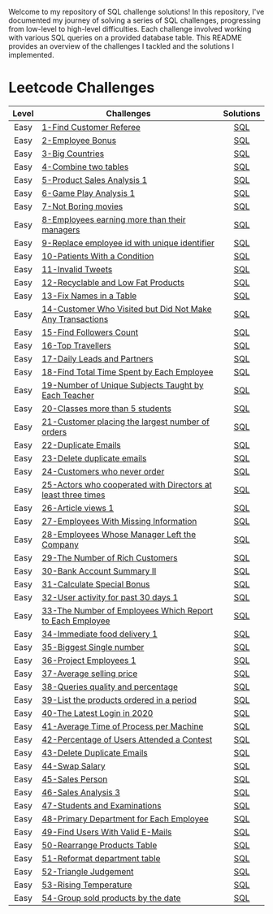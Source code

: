 Welcome to my repository of SQL challenge solutions! In this repository, I've documented my journey of solving a series of SQL challenges, progressing from low-level to high-level difficulties. Each challenge involved working with various SQL queries on a provided database table. This README provides an overview of the challenges I tackled and the solutions I implemented.

# Leetcode Challenges
| Level | Challenges | Solutions |
|:------:|------------|:---------:|
| Easy | [1-Find Customer Referee](https://leetcode.com/problems/find-customer-referee) | [SQL](Leetcode/01-Easy/1-Find%20Customer%20Refree.sql) |
| Easy | [2-Employee Bonus](https://leetcode.com/problems/employee-bonus) | [SQL](Leetcode/01-Easy/2-Employee%20Bonus.sql) |
| Easy | [3-Big Countries](https://leetcode.com/problems/big-countries) | [SQL](Leetcode/01-Easy/3-Big%20Countries.sql) |
| Easy | [4-Combine two tables](https://leetcode.com/problems/combine-two-tables) | [SQL](Leetcode/01-Easy/4-Combine%20two%20tables.sql) |
| Easy | [5-Product Sales Analysis 1](https://leetcode.com/problems/product-sales-analysis-i) | [SQL](Leetcode/01-Easy/5-Product%20Sales%20Analysis%201.sql) |
| Easy | [6-Game Play Analysis 1](https://leetcode.com/problems/game-play-analysis-i) | [SQL](Leetcode/01-Easy/6-Game%20Play%20Analysis%201.sql) |
| Easy | [7-Not Boring movies](https://leetcode.com/problems/not-boring-movies) | [SQL](Leetcode/01-Easy/7-Not%20Boring%20movies.sql) |
| Easy | [8-Employees earning more than their managers](https://leetcode.com/problems/employees-earning-more-than-their-managers) | [SQL](Leetcode/01-Easy/8-Employees%20earning%20more%20than%20their%20managers.sql) |
| Easy | [9-Replace employee id with unique identifier](https://leetcode.com/problems/replace-employee-id-with-the-unique-identifier) | [SQL](Leetcode/01-Easy/9-Replace%20employee%20id%20with%20unique%20identifier.sql) |
| Easy | [10-Patients With a Condition](https://leetcode.com/problems/patients-with-a-condition) | [SQL](Leetcode/01-Easy/10-Patients%20With%20a%20Condition.sql) |
| Easy | [11-Invalid Tweets](https://leetcode.com/problems/invalid-tweets) | [SQL](Leetcode/01-Easy/11-Invalid%20Tweets.sql) |
| Easy | [12-Recyclable and Low Fat Products](https://leetcode.com/problems/recyclable-and-low-fat-products) | [SQL](Leetcode/01-Easy/12-Recyclable%20and%20Low%20Fat%20Products.sql) |
| Easy | [13-Fix Names in a Table](https://leetcode.com/problems/fix-names-in-a-table) | [SQL](Leetcode/01-Easy/13-Fix%20Names%20in%20a%20Table.sql) |
| Easy | [14-Customer Who Visited but Did Not Make Any Transactions](https://leetcode.com/problems/customer-who-visited-but-did-not-make-any-transactions) | [SQL](Leetcode/01-Easy/14-Customer%20Who%20Visited%20but%20Did%20Not%20Make%20Any%20Transactions.sql) |
| Easy | [15-Find Followers Count](https://leetcode.com/problems/find-followers-count) | [SQL](Leetcode/01-Easy/15-Find%20Followers%20Count.sql) |
| Easy | [16-Top Travellers](https://leetcode.com/problems/top-travellers) | [SQL](Leetcode/01-Easy/16-Top%20Travellers.sql) |
| Easy | [17-Daily Leads and Partners](https://leetcode.com/problems/daily-leads-and-partners) | [SQL](Leetcode/01-Easy/17-Daily%20Leads%20and%20Partners.sql) |
| Easy | [18-Find Total Time Spent by Each Employee](https://leetcode.com/problems/find-total-time-spent-by-each-employee) | [SQL](Leetcode/01-Easy/18-Find%20Total%20Time%20Spent%20by%20Each%20Employee.sql) |
| Easy | [19-Number of Unique Subjects Taught by Each Teacher](https://leetcode.com/problems/number-of-unique-subjects-taught-by-each-teacher) | [SQL](Leetcode/01-Easy/19-Number%20of%20Unique%20Subjects%20Taught%20by%20Each%20Teacher.sql) |
| Easy | [20-Classes more than 5 students](https://leetcode.com/problems/classes-more-than-5-students) | [SQL](Leetcode/01-Easy/20-Classes%20more%20than%205%20students.sql) |
| Easy | [21-Customer placing the largest number of orders ](https://leetcode.com/problems/customer-placing-the-largest-number-of-orders) | [SQL](Leetcode/01-Easy/21-Customer%20placing%20the%20largest%20number%20of%20orders.sql) |
| Easy | [22-Duplicate Emails](https://leetcode.com/problems/duplicate-emails) | [SQL](Leetcode/01-Easy/22-Duplicate%20Emails.sql) |
| Easy | [23-Delete duplicate emails](https://leetcode.com/problems/delete-duplicate-emails) | [SQL](Leetcode/01-Easy/23-Delete%20duplicate%20emails.sql) |
| Easy | [24-Customers who never order](https://leetcode.com/problems/customers-who-never-order) | [SQL](Leetcode/01-Easy/24-Customers%20who%20never%20order.sql) |
| Easy | [25-Actors who cooperated with Directors at least three times](https://leetcode.com/problems/actors-and-directors-who-cooperated-at-least-three-times) | [SQL](Leetcode/01-Easy/25-Actors%20who%20cooperated%20with%20Directors%20at%20least%20three%20times.sql) |
| Easy | [26-Article views 1](https://leetcode.com/problems/article-views-i) | [SQL](Leetcode/01-Easy/26-Article%20views%201.sql) |
| Easy | [27-Employees With Missing Information](https://leetcode.com/problems/employees-with-missing-information) | [SQL](Leetcode/01-Easy/27-Employees%20With%20Missing%20Information.sql) |
| Easy | [28-Employees Whose Manager Left the Company](https://leetcode.com/problems/employees-whose-manager-left-the-company) | [SQL](Leetcode/01-Easy/28-Employees%20Whose%20Manager%20Left%20the%20Company.sql) |
| Easy | [29-The Number of Rich Customers](https://leetcode.com/problems/the-number-of-rich-customers) | [SQL](Leetcode/01-Easy/29-The%20Number%20of%20Rich%20Customers.sql) |
| Easy | [30-Bank Account Summary II](https://leetcode.com/problems/bank-account-summary-ii) | [SQL](Leetcode/01-Easy/30-Bank%20Account%20Summary%20II.sql) |
| Easy | [31-Calculate Special Bonus](https://leetcode.com/problems/calculate-special-bonus) | [SQL](Leetcode/01-Easy/31-Calculate%20Special%20Bonus.sql) |
| Easy | [32-User activity for past 30 days 1](https://leetcode.com/problems/user-activity-for-the-past-30-days-i) | [SQL](Leetcode/01-Easy/32-User%20activity%20for%20past%2030%20days%201.sql) |
| Easy | [33-The Number of Employees Which Report to Each Employee](https://leetcode.com/problems/the-number-of-employees-which-report-to-each-employee) | [SQL](Leetcode/01-Easy/33-The%20Number%20of%20Employees%20Which%20Report%20to%20Each%20Employee.sql) |
| Easy | [34-Immediate food delivery 1](https://leetcode.com/problems/immediate-food-delivery-i) | [SQL](Leetcode/01-Easy/34-Immediate%20food%20delivery%201.sql) |
| Easy | [35-Biggest Single number](https://leetcode.com/problems/biggest-single-number) | [SQL](Leetcode/01-Easy/35-Biggest%20Single%20number.sql) |
| Easy | [36-Project Employees 1](https://leetcode.com/problems/project-employees-i) | [SQL](Leetcode/01-Easy/36-Project%20Employees%201.sql) |
| Easy | [37-Average selling price](https://leetcode.com/problems/average-selling-price) | [SQL](Leetcode/01-Easy/37-Average%20selling%20price.sql) |
| Easy | [38-Queries quality and percentage](https://leetcode.com/problems/queries-quality-and-percentage) | [SQL](Leetcode/01-Easy/38-Queries%20quality%20and%20percentage.sql) |
| Easy | [39-List the products ordered in a period](https://leetcode.com/problems/list-the-products-ordered-in-a-period) | [SQL](Leetcode/01-Easy/39-List%20the%20products%20ordered%20in%20a%20period.sql) |
| Easy | [40-The Latest Login in 2020](https://leetcode.com/problems/the-latest-login-in-2020) | [SQL](Leetcode/01-Easy/40-The%20Latest%20Login%20in%202020.sql) |
| Easy | [41-Average Time of Process per Machine](https://leetcode.com/problems/average-time-of-process-per-machine) | [SQL](Leetcode/01-Easy/41-Average%20Time%20of%20Process%20per%20Machine.sql) |
| Easy | [42-Percentage of Users Attended a Contest](https://leetcode.com/problems/percentage-of-users-attended-a-contest) | [SQL](Leetcode/01-Easy/42-Percentage%20of%20Users%20Attended%20a%20Contest.sql) |
| Easy | [43-Delete Duplicate Emails](https://leetcode.com/problems/delete-duplicate-emails) | [SQL](Leetcode/01-Easy/43-Delete%20Duplicate%20Emails.sql) |
| Easy | [44-Swap Salary](https://leetcode.com/problems/swap-salary) | [SQL](Leetcode/01-Easy/44-Swap%20Salary.sql) |
| Easy | [45-Sales Person](https://leetcode.com/problems/sales-person) | [SQL](Leetcode/01-Easy/45-Sales%20Person.sql) |
| Easy | [46-Sales Analysis 3](https://leetcode.com/problems/sales-analysis-iii) | [SQL](Leetcode/01-Easy/46-Sales%20Analysis%203.sql) |
| Easy | [47-Students and Examinations](https://leetcode.com/problems/students-and-examinations) | [SQL](Leetcode/01-Easy/47-Students%20and%20Examinations.sql) |
| Easy | [48-Primary Department for Each Employee](https://leetcode.com/problems/primary-department-for-each-employee) | [SQL](Leetcode/01-Easy/48-Primary%20Department%20for%20Each%20Employee.sql) |
| Easy | [49-Find Users With Valid E-Mails](https://leetcode.com/problems/find-users-with-valid-e-mails) | [SQL](Leetcode/01-Easy/49-Find%20Users%20With%20Valid%20E-Mails.sql) |
| Easy | [50-Rearrange Products Table](https://leetcode.com/problems/rearrange-products-table) | [SQL](Leetcode/01-Easy/50-Rearrange%20Products%20Table.sql) |
| Easy | [51-Reformat department table](https://leetcode.com/problems/reformat-department-table) | [SQL](Leetcode/01-Easy/51-Reformat%20department%20table.sql) |
| Easy | [52-Triangle Judgement](https://leetcode.com/problems/triangle-judgement) | [SQL](Leetcode/01-Easy/52-Triangle%20Judgement.sql) |
| Easy | [53-Rising Temperature](https://leetcode.com/problems/rising-temperature) | [SQL](Leetcode/01-Easy/53-Rising%20Temperature.sql) |
| Easy | [54-Group sold products by the date](https://leetcode.com/problems/group-sold-products-by-the-date) | [SQL](Leetcode/01-Easy/54-Group%20sold%20products%20by%20the%20date.sql) |

